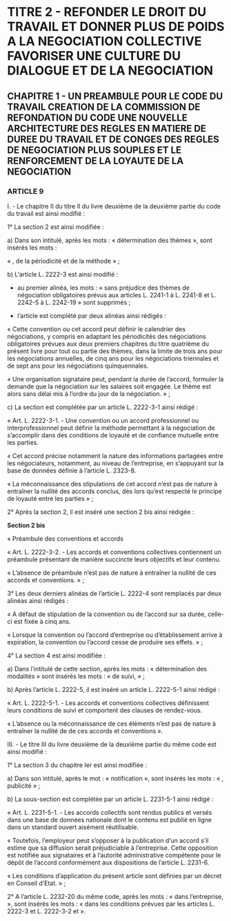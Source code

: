 # TITRE 2 - REFONDER LE DROIT DU TRAVAIL ET DONNER PLUS DE POIDS A LA NEGOCIATION COLLECTIVE FAVORISER UNE CULTURE DU DIALOGUE ET DE LA NEGOCIATION 

## CHAPITRE 1 - UN PREAMBULE POUR LE CODE DU TRAVAIL CREATION DE LA COMMISSION DE REFONDATION DU CODE UNE NOUVELLE ARCHITECTURE DES REGLES EN MATIERE DE DUREE DU TRAVAIL ET DE CONGES  DES REGLES DE NEGOCIATION PLUS SOUPLES ET LE RENFORCEMENT DE LA LOYAUTE DE LA NEGOCIATION  

### ARTICLE 9


I. - Le chapitre II du titre II du livre deuxième de la deuxième partie du code du travail est
ainsi modifié :

1° La section 2 est ainsi modifiée :

a) Dans son intitulé, après les mots : « détermination des thèmes », sont insérés les mots :

« , de la périodicité et de la méthode » ;

b) L’article L. 2222-3 est ainsi modifié :

- au premier alinéa, les mots : « sans préjudice des thèmes de négociation obligatoires
prévus aux articles L. 2241-1 à L. 2241-8 et L. 2242-5 à L. 2242-19 » sont supprimés ;

- l’article est complété par deux alinéas ainsi rédigés :

« Cette convention ou cet accord peut définir le calendrier des négociations, y compris
en adaptant les périodicités des négociations obligatoires prévues aux deux premiers chapitres
du titre quatrième du présent livre pour tout ou partie des thèmes, dans la limite de trois ans pour
les négociations annuelles, de cinq ans pour les négociations triennales et de sept ans pour les
négociations quinquennales.

« Une organisation signataire peut, pendant la durée de l’accord, formuler la demande
que la négociation sur les salaires soit engagée. Le thème est alors sans délai mis à l’ordre du
jour de la négociation. » ;



c) La section est complétée par un article L. 2222-3-1 ainsi rédigé :

« Art. L. 2222-3-1. - Une convention ou un accord professionnel ou interprofessionnel
peut définir la méthode permettant à la négociation de s’accomplir dans des conditions de
loyauté et de confiance mutuelle entre les parties.

« Cet accord précise notamment la nature des informations partagées entre les
négociateurs, notamment, au niveau de l’entreprise, en s’appuyant sur la base de données définie
à l’article L. 2323-8.

« La méconnaissance des stipulations de cet accord n’est pas de nature à entraîner la
nullité des accords conclus, dès lors qu’est respecté le principe de loyauté entre les parties » ;

2° Après la section 2, il est inséré une section 2 bis ainsi rédigée :

**Section 2 bis**

« Préambule des conventions et accords

« Art. L. 2222-3-2. - Les accords et conventions collectives contiennent un préambule
présentant de manière succincte leurs objectifs et leur contenu.

« L’absence de préambule n’est pas de nature à entraîner la nullité de ces accords et
conventions. » ;

3° Les deux derniers alinéas de l’article L. 2222-4 sont remplacés par deux alinéas ainsi
rédigés :

« A défaut de stipulation de la convention ou de l’accord sur sa durée, celle-ci est fixée à
cinq ans.

« Lorsque la convention ou l’accord d’entreprise ou d’établissement arrive à expiration,
la convention ou l’accord cesse de produire ses effets. » ;

4° La section 4 est ainsi modifiée :

a) Dans l’intitulé de cette section, après les mots : « détermination des modalités » sont
insérés les mots : « de suivi, » ;

b) Après l’article L. 2222-5, il est inséré un article L. 2222-5-1 ainsi rédigé :

« Art. L. 2222-5-1. - Les accords et conventions collectives définissent leurs conditions
de suivi et comportent des clauses de rendez-vous.

« L’absence ou la méconnaissance de ces éléments n’est pas de nature à entraîner la
nullité de de ces accords et conventions ».



III. - Le titre III du livre deuxième de la deuxième partie du même code est ainsi modifié :

1° La section 3 du chapitre Ier est ainsi modifiée :

a) Dans son intitulé, après le mot : « notification », sont insérés les mots : « , publicité » ;

b) La sous-section est complétée par un article L. 2231-5-1 ainsi rédigé :

« Art. L. 2231-5-1. - Les accords collectifs sont rendus publics et versés dans une base de
données nationale dont le contenu est publié en ligne dans un standard ouvert aisément
réutilisable.

« Toutefois, l’employeur peut s’opposer à la publication d’un accord s’il estime que sa
diffusion serait préjudiciable à l’entreprise. Cette opposition est notifiée aux signataires et à
l’autorité administrative compétente pour le dépôt de l’accord conformément aux dispositions de
l’article L. 2231-6.

« Les conditions d’application du présent article sont définies par un décret en Conseil
d’Etat. » ;

2° A l’article L. 2232-20 du même code, après les mots : « dans l’entreprise, », sont
insérés les mots : « dans les conditions prévues par les articles L. 2222-3 et L. 2222-3-2 et ».
